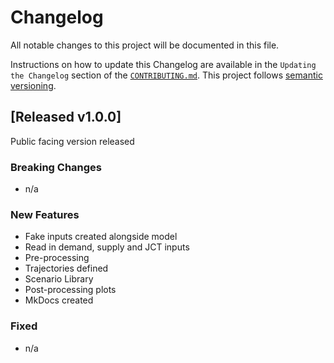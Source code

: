 # Changelog

All notable changes to this project will be documented in this file.

Instructions on how to update this Changelog are available in the `Updating the Changelog` section of the [`CONTRIBUTING.md`](./CONTRIBUTING.md).  This project follows [semantic versioning](https://semver.org/spec/v2.0.0.html).

## [Released v1.0.0]

Public facing version released
### Breaking Changes

- n/a

### New Features

- Fake inputs created alongside model
- Read in demand, supply and JCT inputs 
- Pre-processing
- Trajectories defined
- Scenario Library
- Post-processing plots
- MkDocs created

### Fixed

- n/a
